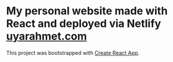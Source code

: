 # My personal website made with React and deployed via Netlify [uyarahmet.com](uyarahmet.com)

This project was bootstrapped with [Create React App](https://github.com/facebook/create-react-app).
